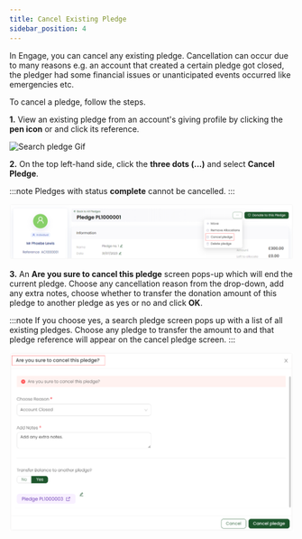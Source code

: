 ```yaml
---
title: Cancel Existing Pledge
sidebar_position: 4
---
```


In Engage, you can cancel any existing pledge. Cancellation can occur due to many reasons e.g. an account that created a certain pledge got closed, the pledger had some financial issues or unanticipated events occurred like emergencies etc.  

To cancel a pledge, follow the steps.

**1.** View an existing pledge from an account's giving profile by clicking the **pen icon** or <K2Link route="docs/engage/donations/allocations/pledges/search-pledge/" text="search for an existing pledge" isInternal/> and click its reference.

![Search pledge Gif](./search-pledge.gif)

**2.** On the top left-hand side, click the **three dots (...)** and select **Cancel Pledge**. 

:::note
Pledges with status **complete** cannot be cancelled.
:::

![Select cancel](./select-cancel.png) 

**3.** An **Are you sure to cancel this pledge** screen pops-up which will end the current pledge. Choose any cancellation reason from the drop-down, add any extra notes, choose whether to transfer the donation amount of this pledge to another pledge as yes or no and click **OK**.

:::note
If you choose yes, a search pledge screen pops up with a list of all existing pledges. Choose any pledge to transfer the amount to and that pledge reference will appear on the cancel pledge screen.
:::

![Cancel pledge screen](./cancel-pledge-screen.png)
